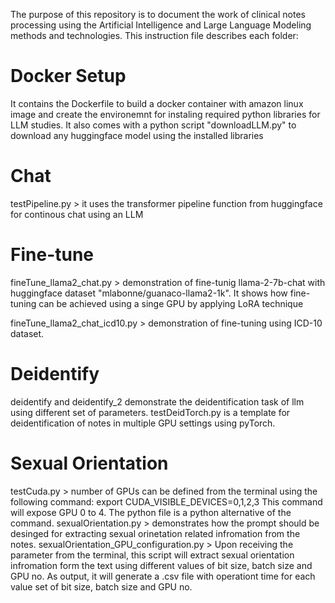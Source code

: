 The purpose of this repository is to document the work of clinical notes processing using the Artificial Intelligence and Large Language Modeling methods and technologies.
This instruction file describes each folder:

# Docker Setup
It contains the Dockerfile to build a docker container with amazon linux image and create the environemnt for instaling required python libraries for LLM studies. It also comes with a python script "downloadLLM.py" to download any huggingface model using the installed libraries

# Chat
testPipeline.py > it uses the transformer pipeline function from huggingface for continous chat using an LLM

# Fine-tune
fineTune_llama2_chat.py > demonstration of fine-tunig llama-2-7b-chat with huggingface dataset "mlabonne/guanaco-llama2-1k". It shows how fine-tuning can be achieved using a singe GPU by applying LoRA technique

fineTune_llama2_chat_icd10.py > demonstration of fine-tuning using ICD-10 dataset.

# Deidentify
deidentify and deidentify_2 demonstrate the deidentification task of llm using different set of parameters. testDeidTorch.py is a template for deidentification of notes in multiple GPU settings using pyTorch.

# Sexual Orientation
testCuda.py > number of GPUs can be defined from the terminal using the following command:
export CUDA_VISIBLE_DEVICES=0,1,2,3
This command will expose GPU 0 to 4. The python file is a python alternative of the command.
sexualOrientation.py > demonstrates how the prompt should be desinged for extracting sexual orinetation related infromation from the notes.
sexualOrientation_GPU_configuration.py > Upon receiving the parameter from the terminal, this script will extract sexual orientation infromation form the text using different values of bit size, batch size and GPU no. As output, it will generate a .csv file with operationt time for each value set of bit size, batch size and GPU no.
